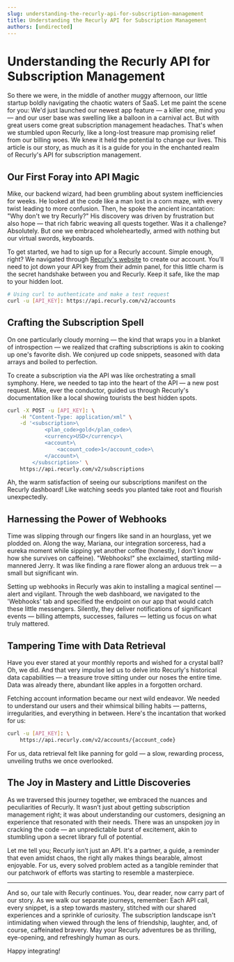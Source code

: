 ```yaml
---
slug: understanding-the-recurly-api-for-subscription-management
title: Understanding the Recurly API for Subscription Management
authors: [undirected]
---
```



# Understanding the Recurly API for Subscription Management

So there we were, in the middle of another muggy afternoon, our little startup boldly navigating the chaotic waters of SaaS. Let me paint the scene for you: We'd just launched our newest app feature — a killer one, mind you — and our user base was swelling like a balloon in a carnival act. But with great users come great subscription management headaches. That's when we stumbled upon Recurly, like a long-lost treasure map promising relief from our billing woes. We knew it held the potential to change our lives. This article is our story, as much as it is a guide for you in the enchanted realm of Recurly's API for subscription management. 

## Our First Foray into API Magic

Mike, our backend wizard, had been grumbling about system inefficiencies for weeks. He looked at the code like a man lost in a corn maze, with every twist leading to more confusion. Then, he spoke the ancient incantation: "Why don't we try Recurly?" His discovery was driven by frustration but also hope — that rich fabric weaving all quests together. Was it a challenge? Absolutely. But one we embraced wholeheartedly, armed with nothing but our virtual swords, keyboards.

To get started, we had to sign up for a Recurly account. Simple enough, right? We navigated through [Recurly's website](https://recurly.com/) to create our account. You’ll need to jot down your API key from their admin panel, for this little charm is the secret handshake between you and Recurly. Keep it safe, like the map to your hidden loot.

```bash
# Using curl to authenticate and make a test request
curl -u [API_KEY]: https://api.recurly.com/v2/accounts
```

## Crafting the Subscription Spell

On one particularly cloudy morning — the kind that wraps you in a blanket of introspection — we realized that crafting subscriptions is akin to cooking up one's favorite dish. We conjured up code snippets, seasoned with data arrays and boiled to perfection.

To create a subscription via the API was like orchestrating a small symphony. Here, we needed to tap into the heart of the API — a new post request. Mike, ever the conductor, guided us through Recurly's documentation like a local showing tourists the best hidden spots.

```bash
curl -X POST -u [API_KEY]: \
    -H "Content-Type: application/xml" \
    -d '<subscription>\
            <plan_code>gold</plan_code>\
            <currency>USD</currency>\
            <account>\
                <account_code>1</account_code>\
            </account>\
        </subscription>' \
    https://api.recurly.com/v2/subscriptions
```

Ah, the warm satisfaction of seeing our subscriptions manifest on the Recurly dashboard! Like watching seeds you planted take root and flourish unexpectedly.

## Harnessing the Power of Webhooks

Time was slipping through our fingers like sand in an hourglass, yet we plodded on. Along the way, Mariana, our integration sorceress, had a eureka moment while sipping yet another coffee (honestly, I don't know how she survives on caffeine). "Webhooks!" she exclaimed, startling mild-mannered Jerry. It was like finding a rare flower along an arduous trek — a small but significant win.

Setting up webhooks in Recurly was akin to installing a magical sentinel — alert and vigilant. Through the web dashboard, we navigated to the 'Webhooks' tab and specified the endpoint on our app that would catch these little messengers. Silently, they deliver notifications of significant events — billing attempts, successes, failures — letting us focus on what truly mattered.

## Tampering Time with Data Retrieval

Have you ever stared at your monthly reports and wished for a crystal ball? Oh, we did. And that very impulse led us to delve into Recurly's historical data capabilities — a treasure trove sitting under our noses the entire time. Data was already there, abundant like apples in a forgotten orchard.

Fetching account information became our next wild endeavor. We needed to understand our users and their whimsical billing habits — patterns, irregularities, and everything in between. Here's the incantation that worked for us:

```bash
curl -u [API_KEY]: \
    https://api.recurly.com/v2/accounts/{account_code}
```

For us, data retrieval felt like panning for gold — a slow, rewarding process, unveiling truths we once overlooked. 

## The Joy in Mastery and Little Discoveries

As we traversed this journey together, we embraced the nuances and peculiarities of Recurly. It wasn’t just about getting subscription management right; it was about understanding our customers, designing an experience that resonated with their needs. There was an unspoken joy in cracking the code — an unpredictable burst of excitement, akin to stumbling upon a secret library full of potential.

Let me tell you; Recurly isn’t just an API. It's a partner, a guide, a reminder that even amidst chaos, the right ally makes things bearable, almost enjoyable. For us, every solved problem acted as a tangible reminder that our patchwork of efforts was starting to resemble a masterpiece. 

---

And so, our tale with Recurly continues. You, dear reader, now carry part of our story. As we walk our separate journeys, remember: Each API call, every snippet, is a step towards mastery, stitched with our shared experiences and a sprinkle of curiosity. The subscription landscape isn't intimidating when viewed through the lens of friendship, laughter, and, of course, caffeinated bravery. May your Recurly adventures be as thrilling, eye-opening, and refreshingly human as ours. 

Happy integrating!